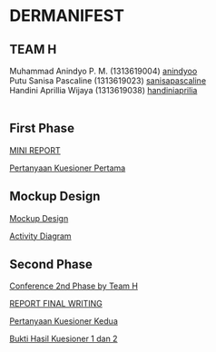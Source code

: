 # DERMANIFEST

## TEAM H
Muhammad Anindyo P. M. (1313619004) <a href = "https://github.com/anindyoo"> anindyoo </a> <br>
Putu Sanisa Pascaline (1313619023) <a href = "https://github.com/sanisapascaline"> sanisapascaline </a> <br>
Handini Aprillia Wijaya (1313619038) <a href = "https://github.com/teamh-ilkom19unj"> handiniaprilia </a> <br> <br> 

## First Phase

<a href = "https://github.com/teamh-ilkom19unj/DERMANIFEST/blob/main/MINI_REPORT.md"> MINI REPORT</a>

<a href = "https://docs.google.com/forms/d/e/1FAIpQLSfGLuVKoRG-y1tsUASWbMC11aJmuYp6F069yc4kCKkGk5R1xA/viewform"> Pertanyaan Kuesioner Pertama</a>


## Mockup Design

<a href = "https://github.com/teamh-ilkom19unj/DERMANIFEST/tree/main/Dermanifest_Mockup_Design"> Mockup Design</a>

<a href = "https://github.com/teamh-ilkom19unj/DERMANIFEST/tree/main/Activity_Diagram"> Activity Diagram</a>


## Second Phase

<a href = "https://www.youtube.com/watch?v=_SoccZ7_Shg&feature=youtu.be"> Conference 2nd Phase by Team H</a>


<a href = "https://github.com/teamh-ilkom19unj/DERMANIFEST/blob/main/REPORT_FINAL_WRITING/Report_Writing.pdf"> REPORT FINAL WRITING</a>


<a href = "https://docs.google.com/forms/d/e/1FAIpQLScfrY86_qvzqVf1dnPgp40kFh3yfIKx3ydP0Ntpn6YuJXgzjw/viewform"> Pertanyaan Kuesioner Kedua</a>


<a href = "https://github.com/teamh-ilkom19unj/DERMANIFEST/tree/main/Questionnaire_Proof"> Bukti Hasil Kuesioner 1 dan 2</a>


